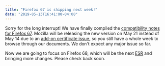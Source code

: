```yaml
---
title: "Firefox 67 is shipping next week!"
date: "2019-05-13T16:41:00-04:00"
---
```

Sorry for the long interrupt! We have finally compiled the [compatibility notes for Firefox 67](https://www.fxsitecompat.dev/en-CA/versions/67/). Mozilla will be releasing the new version on May 21 instead of May 14 due to an [add-on certificate issue](https://blog.mozilla.org/addons/2019/05/04/update-regarding-add-ons-in-firefox/), so you still have a whole week to browse through our documents. We don't expect any major issue so far.

Now we are going to focus on Firefox 68, which will be the next [ESR](https://www.mozilla.org/firefox/organizations/) and bringing more changes. Please check back soon.
